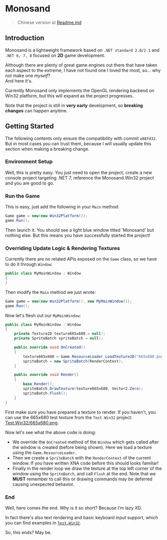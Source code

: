 # Monosand

> Chinese version at [Readme.md](./Readme.md)

## Introduction
Monosand is a lightweight framework based on `.NET standard 2.0/2.1` and `.NET 6, 7, 8` focused on **2D** game development.  

Although there are plenty of great game engines out there that have taken each aspect to the extreme, I have not found one I loved the most, so... why not make one *myself*?  
And here it's.  

Currently Monosand only implements the OpenGL rendering backend on Win32 platform, but this will expand as the project progresses.  

Note that the project is still in **very early** development, so **breaking changes** can happen anytime.  

## Getting Started

The following contents only ensure the compatibility with commit `e88fd32`. But in most cases you can trust them, because I will usually update this section when making a breaking change.  

### Environment Setup

Well, this is pretty easy. You just need to open the project, create a new console project targeting .NET 7, reference the Monosand.Win32 project and you are good to go.  

### Run the Game

This is easy, just add the following in your `Main` method:

```cs
Game game = new(new Win32Platform());
game.Run();
```

Then launch it. You should see a light blue window titled 'Monosand' but nothing else. But this means you have successfully started the project!

### Overriding Update Logic & Rendering Textures

Currently there are no related APIs exposed on the `Game` class, so we have to do it through `Window`:

```cs 
public class MyMainWindow : Window
{
}
```

Then modify the `Main` method we just wrote:
```cs
Game game = new(new Win32Platform(), new MyMainWindow()); 
game.Run();
```

Now let's flesh out our `MyMainWindow`:
```cs
public class MyMainWindow : Window
{
    private Texture2D texture665x680 = null!;
    private SpriteBatch spriteBatch = null!;

    public override void OnCreated() 
    {
        texture665x680 = Game.ResourceLoader.LoadTexture2D("665x680.png");
        spriteBatch = new SpriteBatch(RenderContext);
    }

    public override void Render()
    {
        base.Render();
        spriteBatch.DrawTexture(texture665x680, Vector2.Zero); 
        spriteBatch.Flush();
    }
}
```

First make sure you have prepared a texture to render. If you haven't, you can use the 665x680 test texture from the `Test.Win32` project: [Test.Win32/665x680.png](./Test.Win32/665x680.png).  

Now let's see what the above code is doing:

- We override the `OnCreated` method of the `Window` which gets called after the window is created (before being shown). Here we load a texture using the `Game.ResourceLoader`.
- Then we create a `SpriteBatch` with the `RenderContext` of the current window. If you have written XNA code before this should looks familiar!
- Finally in the render loop we draw the texture at the top left corner of the window using the `SpriteBatch`, and call `Flush` at the end. Note that we **MUST** remember to call this or drawing commands may be deferred causing unexpected behavior.

### End

Well, here comes the end. Why is it so short? Because I'm lazy XD.

In fact there's also text rendering and basic keyboard input support, which you can find examples in [`Test.Win32`](https://github.com/Saplonily/Monosand/blob/e88fd32ed01ac309c1bf411624149f6530826561/Test.Win32/Program.cs#L18C37-L65).  

So, this ends? May be.